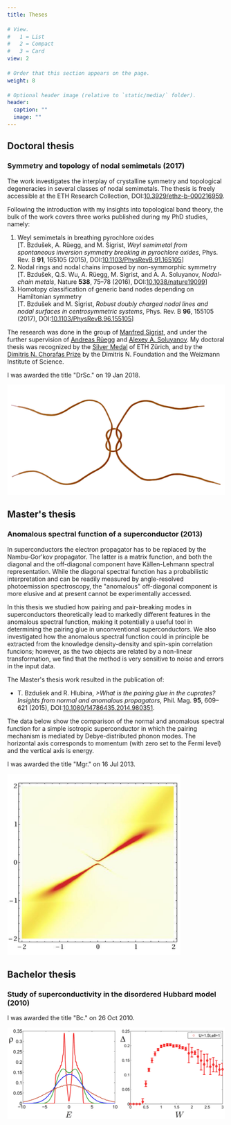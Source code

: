 ```yaml
---
title: Theses

# View.
#   1 = List
#   2 = Compact
#   3 = Card
view: 2

# Order that this section appears on the page.
weight: 8

# Optional header image (relative to `static/media/` folder).
header:
  caption: ""
  image: ""
---
```

<section>
  <h2>Doctoral thesis</h2>
  <h3>Symmetry and topology of nodal semimetals (2017)</h3>
  <p>The work investigates the interplay of crystalline symmetry and topological degeneracies in several classes of nodal semimetals. The thesis is freely accessible at the ETH Research Collection, DOI:<a href="https://doi.org/10.3929/ethz-b-000216959" target=”_blank”>10.3929/ethz-b-000216959</a>.</p>
  <p> Following the introduction with my insights into topological band theory, the bulk of the work covers three works published during my PhD studies, namely:
    <ol>
      <li>Weyl semimetals in breathing pyrochlore oxides<br> [T. Bzdušek, A. Rüegg, and M. Sigrist, <i>Weyl semimetal from spontaneous inversion symmetry breaking in pyrochlore oxides</i>, Phys. Rev. B <b>91</b>, 165105 (2015), DOI:<a href="https://doi.org/10.1103/PhysRevB.91.165105" target=”_blank”>10.1103/PhysRevB.91.165105</a>]</li>
      <li>Nodal rings and nodal chains imposed by non-symmorphic symmetry<br> [T. Bzdušek, Q.S. Wu, A. Rüegg, M. Sigrist, and A. A. Soluyanov, <i>Nodal-chain metals</i>, Nature <b>538</b>, 75–78 (2016), DOI:<a href="https://doi.org/10.1038/nature19099" target=”_blank”>10.1038/nature19099</a>]</li>
      <li>Homotopy classification of generic band nodes depending on Hamiltonian symmetry<br> [T. Bzdušek and M. Sigrist, <i>Robust doubly charged nodal lines and nodal surfaces in centrosymmetric systems</i>, Phys. Rev. B <b>96</b>, 155105 (2017), DOI:<a href="https://doi.org/10.1103/PhysRevB.96.155105" target=”_blank”>10.1103/PhysRevB.96.155105</a>]</li>
    </ol></p>
  <p> The research was done in the group of <a href="https://itp.phys.ethz.ch/people/person-detail.html?persid=31006" target=”_blank”>Manfred Sigrist</a>, and under the further supervision of <a href="https://scholar.google.com/citations?user=LQne6vMAAAAJ&hl=en" target=”_blank”>Andreas Rüegg</a> and <a href="https://scholar.google.com/citations?user=51ccQ8YAAAAJ&hl=en" target=”_blank”>Alexey A. Soluyanov</a>. My doctoral thesis was recognized by the <a href="https://ethz.ch/content/dam/ethz/main/eth-zurich/education/auszeichnungen-preise/files/eth-medaille/medaille-doktorarbeit-2017.pdf" target=”_blank”>Silver Medal</a> of ETH Zürich, and by the <a href="https://www.weizmann.ac.il/feinberg/about/dimitris-n-chorafas-prize/about-foundation-and-prize#:~:text=The%20Dimitris%20N.,significance%20attached%20to%20its%20aftermath." target=”_blank”>Dimitris N. Chorafas Prize</a> by the Dimitris N. Foundation and the Weizmann Institute of Science.</p>
  <p>I was awarded the title "DrSc." on 19 Jan 2018.</p>
  <img src="shoelaces.JPG" width="600" max-width: 100%>
</section>


<section>
  <h2>Master's thesis</h2>
  <h3>Anomalous spectral function of a superconductor (2013)</h3>
  <p>In superconductors the electron propagator has to be replaced by the Nambu-Gor'kov propagator. The latter is a matrix function, and both the diagonal and the off-diagonal component have Källen-Lehmann spectral representation. While the diagonal spectral function has a probabilistic interpretation and can be readily measured by angle-resolved photoemission spectroscopy, the "anomalous" off-diagonal component is more elusive and at present cannot be experimentally accessed. </p>
  <p>In this thesis we studied how pairing and pair-breaking modes in superconductors theoretically lead to markedly different features in the anomalous spectral function, making it potentially a useful tool in determining the pairing glue in unconventional superconductors. We also investigated how the anomalous spectral function could in principle be extracted from the knowledge density-density and spin-spin correlation funcions; however, as the two objects are related by a non-linear transformation, we find that the method is very sensitive to noise and errors in the input data.</p>
  
  <p> The Master's thesis work resulted in the publication of:
  <ul>
     <li>T. Bzdušek and R. Hlubina, <i>>What is the pairing glue in the cuprates? Insights from normal and anomalous propagators</i>, Phil. Mag. <b>95</b>, 609–621 (2015), DOI:<a href="https://doi.org/10.1080/14786435.2014.980351" target=”_blank”>10.1080/14786435.2014.980351</a>.</li>
    </ul>
    The data below show the comparison of the normal and anomalous spectral function for a simple isotropic superconductor in which the pairing mechanism is mediated by Debye-distributed phonon modes. The horizontal axis corresponds to momentum (with zero set to the Fermi level) and the vertical axis is energy.
    </p>
  <p>I was awarded the title "Mgr." on 16 Jul 2013.</p>
  <img src="Ak-spectral.JPG" width="400" max-width: 100%>
</section>


<section>
  <h2>Bachelor thesis</h2>
  <h3>Study of superconductivity in the disordered Hubbard model (2010)</h3>
  <p>I was awarded the title "Bc." on 26 Oct 2010.</p>
  <img src="disordered-Hubbard.jpg" width="600" max-width: 100%>
</section>
